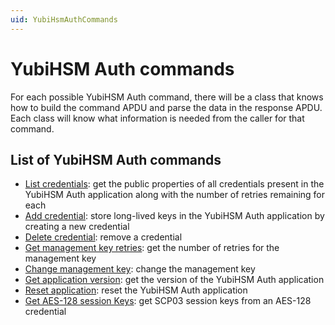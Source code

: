 ```yaml
---
uid: YubiHsmAuthCommands
---
```


<!-- Copyright 2022 Yubico AB

Licensed under the Apache License, Version 2.0 (the "License");
you may not use this file except in compliance with the License.
You may obtain a copy of the License at

    http://www.apache.org/licenses/LICENSE-2.0

Unless required by applicable law or agreed to in writing, software
distributed under the License is distributed on an "AS IS" BASIS,
WITHOUT WARRANTIES OR CONDITIONS OF ANY KIND, either express or implied.
See the License for the specific language governing permissions and
limitations under the License. -->

# YubiHSM Auth commands

For each possible YubiHSM Auth command, there will be a class that knows how to build the command APDU and parse the
data in the response APDU. Each class will know what information is needed from the caller for that command.

## List of YubiHSM Auth commands

* [List credentials](xref:YubiHsmAuthCmdListCredentials): get the public properties of all credentials present in the
  YubiHSM Auth application along with the number of retries remaining for each
* [Add credential](xref:YubiHsmAuthCmdAddCredential): store long-lived keys in the YubiHSM Auth application by creating
  a new credential
* [Delete credential](xref:YubiHsmAuthCmdDeleteCredential): remove a credential
* [Get management key retries](xref:YubiHsmAuthCmdGetMgmtRetries): get the number of retries for the management key
* [Change management key](xref:YubiHsmAuthCmdChangeManagementKey): change the management key
* [Get application version](xref:YubiHsmAuthCmdGetAppVersion): get the version of the YubiHSM Auth application
* [Reset application](xref:YubiHsmAuthCmdResetApplication): reset the YubiHSM Auth application
* [Get AES-128 session Keys](xref:YubiHsmAuthCmdGetAes128SessionKeys): get SCP03 session keys from an AES-128 credential